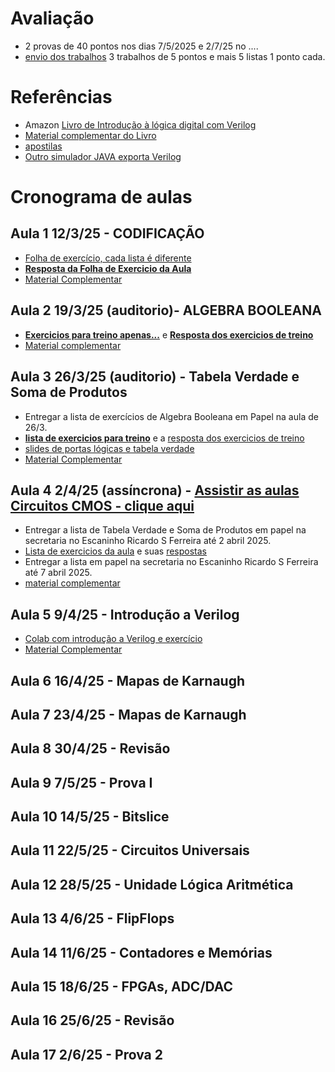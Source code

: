# Avaliação
* 2 provas de 40 pontos nos dias 7/5/2025 e 2/7/25 no ....
* [envio dos trabalhos](https://forms.gle/zGpzHamM2AVR81hN7) 3 trabalhos de 5 pontos e mais 5 listas 1 ponto cada. 
  
# Referências 
* Amazon [Livro de Introdução à lógica digital com Verilog](https://www.amazon.com.br/Introdu%C3%A7%C3%A3o-L%C3%B3gica-Digital-com-Verilog-ebook/dp/B0CPJPDSFL/ref=sr_1_fkmr0_1?__mk_pt_BR=%C3%85M%C3%85%C5%BD%C3%95%C3%91&crid=2WZWPGQZ1BS9K&dib=eyJ2IjoiMSJ9.OpGfXffViXnTvj7ogV0CJh2OUy5TvRfvb-NJkDQCbejTJnPjzjIyDdXJegg2ufVIxAmt8HilkUTCtScS93YtzuAP6F8yfJGh-XGjBQPyg7g.6R-MiNqh0eDPVKqRcs4xc59LDL-K5f_KDrOBk49CK_0&dib_tag=se&keywords=introdu%C3%A7%C3%A3o+ao+verilog&qid=1708534722&sprefix=introducao+ao+verilo%2Caps%2C224&sr=8-1-fkmr0)
* [Material complementar do Livro](https://colab.research.google.com/drive/19Hx2VVszGURzVRCw6IQqC9SXse4hBxse?usp=sharing)
* [apostilas](https://github.com/arduinoufv/inf150/tree/master/referencias)
* [Outro simulador JAVA exporta Verilog](https://github.com/hneemann/Digital)

# Cronograma de aulas
## Aula 1 12/3/25 - CODIFICAÇÃO
* [Folha de exercício, cada lista é diferente](https://drive.google.com/file/d/1hVYZJdLe7PYeeJi03vZbT9mWAdDpBWUa/view?usp=sharing)
* [**Resposta da Folha de Exercicio da Aula**](https://docs.google.com/document/d/1cqq3Q13tjPxvGbMxlI_CgOY6hJ5Q5TpsB8NbBXLNNtU/edit?usp=sharing)
* [Material Complementar](https://github.com/arduinoufv/inf150/blob/master/aula2025/complementaraula1.md)

## Aula 2 19/3/25 (auditorio)- ALGEBRA BOOLEANA
* [**Exercicios para treino apenas...**](https://github.com/arduinoufv/inf150/blob/master/aulas2023/lista_portas_logicas.pdf) e [**Resposta dos exercicios de treino**](https://github.com/arduinoufv/inf150/blob/master/aulas2023/answer_portas_logicas.pdf)
* [Material complementar](https://github.com/arduinoufv/inf150/blob/master/aula2025/materialcomplementaraula2.md)

## Aula 3 26/3/25 (auditorio)  - Tabela Verdade e Soma de Produtos
  * Entregar a lista de exercícios de Algebra Booleana em Papel na aula de 26/3.
  * [**lista de exercicios para treino**](https://drive.google.com/file/d/1--W5NXHyAUGi1qciiN-YxRrLvHiniXl3/view?usp=sharing) e a [resposta dos exercicios de treino](https://drive.google.com/file/d/1hld6aUR42eBKP4UkdDtW4a7O47mY1wB5/view?usp=sharing)
  * [slides de portas lógicas e tabela verdade](https://docs.google.com/presentation/d/1GkUW5eD_ZkHe4yXAb5SvtNi0wi1yX2J4IXJ8inCa15c/edit?usp=sharing)
  * [Material Complementar](https://github.com/arduinoufv/inf150/blob/master/aula2025/aula3_materialcomplementar.md)   

## Aula 4 2/4/25 (assíncrona) - [Assistir as aulas Circuitos CMOS - clique aqui](https://www.youtube.com/playlist?list=PLcvOyD_LMr6mHm8nNxNDKwYsPYQEoH041)
* Entregar a lista de Tabela Verdade e Soma de Produtos em papel na secretaria no Escaninho Ricardo S Ferreira até 2 abril 2025.
* [Lista de exercicios da aula](https://drive.google.com/file/d/1-2zKhwZjzf9PLyEUHJEr55TJY73Fse65/view?usp=sharing) e suas [respostas](https://drive.google.com/file/d/1GKmm5gsR7oYwfVEnADQ6TbARqb8rPi3c/view?usp=sharing)
* Entregar a lista em papel na secretaria no Escaninho Ricardo S Ferreira até 7 abril 2025.
* [material complementar](https://github.com/arduinoufv/inf150/blob/master/aula2025/aula4_materialcomplementar.md)
  
## Aula 5 9/4/25 - Introdução a Verilog
 * [Colab com introdução a Verilog e exercício](https://colab.research.google.com/drive/1suVDyByBbvu8xugBTyiYrHu8VN6d8se1?usp=sharing)
 * [Material Complementar](https://github.com/arduinoufv/inf150/blob/master/aula2025/aula5_materialcomplementar.md) 

## Aula 6 16/4/25 - Mapas de Karnaugh

## Aula 7 23/4/25 - Mapas de Karnaugh

## Aula 8 30/4/25 - Revisão

## Aula 9 7/5/25 - Prova I

## Aula 10 14/5/25 - Bitslice

## Aula 11 22/5/25 - Circuitos Universais

## Aula 12 28/5/25 - Unidade Lógica Aritmética 

## Aula 13 4/6/25 - FlipFlops 

## Aula 14 11/6/25 - Contadores e Memórias

## Aula 15 18/6/25 - FPGAs, ADC/DAC

## Aula 16 25/6/25 - Revisão 

## Aula 17 2/6/25  - Prova 2


